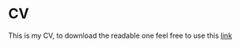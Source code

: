 # CV

This is my CV, to download the readable one feel free to use this [link](https://docs.google.com/document/d/1LNaoidIVzbfTE5LsYYuBejfE9qeltHx_JQ0y_oAT8eE/edit?usp=sharing)
